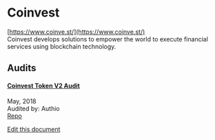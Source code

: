
# Coinvest
  
[https://www.coinve.st/](https://www.coinve.st/)<br>
Coinvest develops solutions to empower the world to execute financial services using blockchain technology.


## Audits



#### [Coinvest Token V2 Audit](https://github.com/authio-ethereum/Audits/blob/master/CoinvestTokenV2/Coinvest%20Token%20V2%20Audit%20by%20Authio%20Updated%20Styling.pdf)

May, 2018<br>
Audited by: Authio<br>
[Repo](https://github.com/DecentralizedDerivatives/DRCT_standard)
      

  





[Edit this document](https://github.com/ConsenSys/blockchainSecurityDB/blob/master/projects/coinvest.json)